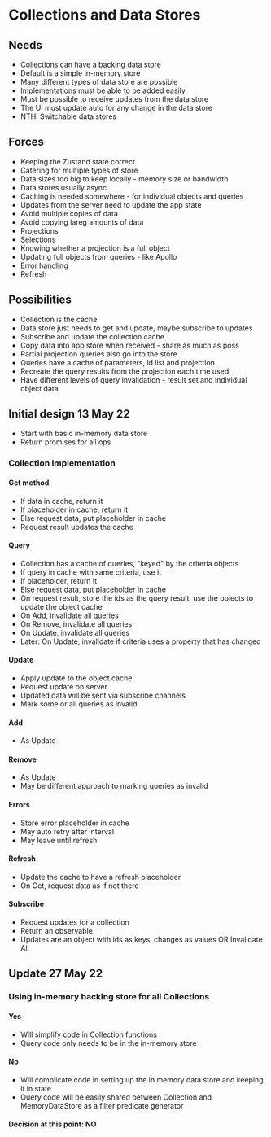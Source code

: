 Collections and Data Stores
===========================

Needs
-----

- Collections can have a backing data store
- Default is a simple in-memory store
- Many different types of data store are possible
- Implementations must be able to be added easily
- Must be possible to receive updates from the data store
- The UI must update auto for any change in the data store
- NTH: Switchable data stores

Forces
------

- Keeping the Zustand state correct
- Catering for multiple types of store
- Data sizes too big to keep locally - memory size or bandwidth
- Data stores usually async
- Caching is needed somewhere - for individual objects and queries
- Updates from the server need to update the app state
- Avoid multiple copies of data
- Avoid copying lareg amounts of data
- Projections
- Selections
- Knowing whether a projection is a full object
- Updating full objects from queries - like Apollo
- Error handling
- Refresh


Possibilities
-------------

- Collection is the cache
- Data store just needs to get and update, maybe subscribe to updates
- Subscribe and update the collection cache
- Copy data into app store when received - share as much as poss
- Partial projection queries also go into the store
- Queries have a cache of parameters, id list and projection
- Recreate the query results from the projection each time used
- Have different levels of query invalidation - result set and individual object data

Initial design 13 May 22
--------------------------

- Start with basic in-memory data store
- Return promises for all ops

### Collection implementation


#### Get method
- If data in cache, return it
- If placeholder in cache, return it
- Else request data, put placeholder in cache
- Request result updates the cache

#### Query
- Collection has a cache of queries, "keyed" by the criteria objects
- If query in cache with same criteria, use it
- If placeholder, return it
- Else request data, put placeholder in cache
- On request result, store the ids as the query result, use the objects to update the object cache
- On Add, invalidate all queries
- On Remove, invalidate all queries
- On Update, invalidate all queries 
- Later: On Update, invalidate if criteria uses a property that has changed

#### Update
- Apply update to the object cache
- Request update on server
- Updated data will be sent via subscribe channels
- Mark some or all queries as invalid

#### Add
- As Update

#### Remove
- As Update
- May be different approach to marking queries as invalid

#### Errors
- Store error placeholder in cache
- May auto retry after interval
- May leave until refresh

#### Refresh
- Update the cache to have a refresh placeholder
- On Get, request data as if not there

#### Subscribe
- Request updates for a collection
- Return an observable
- Updates are an object with ids as keys, changes as values OR Invalidate All


Update 27 May 22
----------------

### Using in-memory backing store for all Collections

#### Yes
- Will simplify code in Collection functions
- Query code only needs to be in the in-memory store

#### No
- Will complicate code in setting up the in memory data store and keeping it in state
- Query code will be easily shared between Collection and MemoryDataStore as a filter predicate generator

#### Decision at this point: NO


